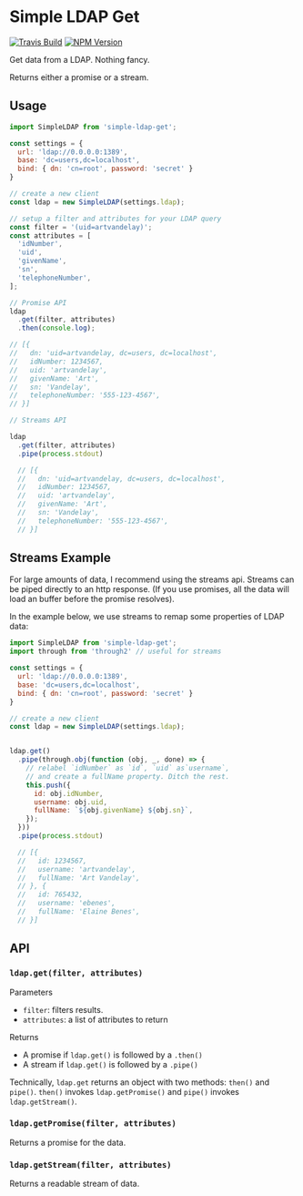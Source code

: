 # Simple LDAP Get

[![Travis Build](https://img.shields.io/travis/mcadonline/simple-ldap-get.svg?style=flat)](https://travis-ci.org/mcadonline/simple-ldap-get)
[![NPM Version](https://img.shields.io/npm/v/simple-ldap-get.svg)](https://www.npmjs.com/package/simple-ldap-get)

Get data from a LDAP. Nothing fancy.

Returns either a promise or a stream.

## Usage

```js
import SimpleLDAP from 'simple-ldap-get';

const settings = {
  url: 'ldap://0.0.0.0:1389',
  base: 'dc=users,dc=localhost',
  bind: { dn: 'cn=root', password: 'secret' }
}

// create a new client
const ldap = new SimpleLDAP(settings.ldap);

// setup a filter and attributes for your LDAP query
const filter = '(uid=artvandelay)';
const attributes = [
  'idNumber',
  'uid',
  'givenName',
  'sn',
  'telephoneNumber',
];

// Promise API
ldap
  .get(filter, attributes)
  .then(console.log);

// [{
//   dn: 'uid=artvandelay, dc=users, dc=localhost',
//   idNumber: 1234567,
//   uid: 'artvandelay',
//   givenName: 'Art',
//   sn: 'Vandelay',
//   telephoneNumber: '555-123-4567',
// }]

// Streams API

ldap
  .get(filter, attributes)
  .pipe(process.stdout)

  // [{
  //   dn: 'uid=artvandelay, dc=users, dc=localhost',
  //   idNumber: 1234567,
  //   uid: 'artvandelay',
  //   givenName: 'Art',
  //   sn: 'Vandelay',
  //   telephoneNumber: '555-123-4567',
  // }]
```

## Streams Example

For large amounts of data, I recommend using the streams api. Streams can be piped directly to an http response. (If you use promises, all the data will load an buffer before the promise resolves).

In the example below, we use streams to remap some properties of LDAP data:

```js
import SimpleLDAP from 'simple-ldap-get';
import through from 'through2' // useful for streams

const settings = {
  url: 'ldap://0.0.0.0:1389',
  base: 'dc=users,dc=localhost',
  bind: { dn: 'cn=root', password: 'secret' }
}

// create a new client
const ldap = new SimpleLDAP(settings.ldap);


ldap.get()
  .pipe(through.obj(function (obj, _, done) => {
    // relabel `idNumber` as `id`, `uid` as`username`,
    // and create a fullName property. Ditch the rest.
    this.push({
      id: obj.idNumber,
      username: obj.uid,
      fullName: `${obj.givenName} ${obj.sn}`,
    });
  }))
  .pipe(process.stdout)

  // [{
  //   id: 1234567,
  //   username: 'artvandelay',
  //   fullName: 'Art Vandelay',
  // }, {
  //   id: 765432,
  //   username: 'ebenes',
  //   fullName: 'Elaine Benes',
  // }]
```

## API

### `ldap.get(filter, attributes)`

Parameters
  - `filter`: filters results.
  - `attributes`: a list of attributes to return

Returns
  - A promise if `ldap.get()` is followed by a `.then()`
  - A stream if `ldap.get()` is followed by a `.pipe()`

Technically, `ldap.get` returns an object with two methods:
`then()` and `pipe()`. `then()` invokes `ldap.getPromise()`
and `pipe()` invokes `ldap.getStream()`.

### `ldap.getPromise(filter, attributes)`
Returns a promise for the data.

### `ldap.getStream(filter, attributes)`
Returns a readable stream of data.
